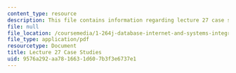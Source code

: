 ```yaml
---
content_type: resource
description: This file contains information regarding lecture 27 case studies.
file: null
file_location: /coursemedia/1-264j-database-internet-and-systems-integration-technologies-fall-2013/9576a292aa7816631d607b3f3e6737e1_MIT1_264JF13_L27_case.pdf
file_type: application/pdf
resourcetype: Document
title: Lecture 27 Case Studies
uid: 9576a292-aa78-1663-1d60-7b3f3e6737e1
---
```

